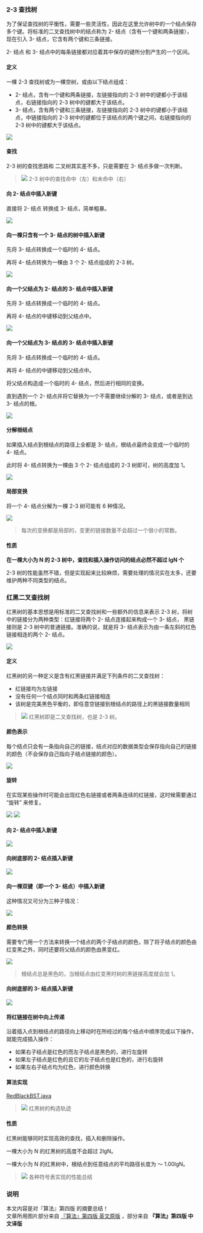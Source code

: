 ﻿
### 2-3 查找树

为了保证查找树的平衡性，需要一些灵活性，因此在这里允许树中的一个结点保存多个键。将标准的二叉查找树中的结点称为 2- 结点（含有一个键和两条链接），现在引入 3- 结点，它含有两个键和三条链接。

2- 结点 和 3- 结点中的每条链接都对应着其中保存的键所分割产生的一个区间。

#### 定义 
一棵 2-3 查找树或为一棵空树，或由以下结点组成：
 - 2- 结点，含有一个键和两条链接，左链接指向的 2-3 树中的键都小于该结点，右链接指向的 2-3 树中的键都大于该结点。
 - 3- 结点，含有两个键和三条链接，左链接指向的 2-3 树中的键都小于该结点，中链接指向的 2-3 树中的键都位于该结点的两个键之间，右链接指向的 2-3 树中的键都大于该结点。


![](http://os6ycxx7w.bkt.clouddn.com/github/blog/algorithm9/23tree-anatomy.png)

#### 查找

2-3 树的查找思路和 二叉树其实差不多，只是需要在 3- 结点多做一次判断。


> ![](http://os6ycxx7w.bkt.clouddn.com/github/blog/algorithm9/23tree-search.png)
> 2-3 树中的查找命中（左）和未命中（右）

#### 向 2- 结点中插入新键
直接将 2- 结点 转换成 3- 结点，简单粗暴。

![](http://os6ycxx7w.bkt.clouddn.com/github/blog/algorithm9/23tree-insert2.png)

#### 向一棵只含有一个 3- 结点的树中插入新键

先将 3- 结点转换成一个临时的 4- 结点。

再将 4- 结点转换为一棵由 3 个 2- 结点组成的 2-3 树。

![](http://os6ycxx7w.bkt.clouddn.com/github/blog/algorithm9/23tree-insert3a.png)

#### 向一个父结点为 2- 结点的 3- 结点中插入新键

先将 3- 结点转换成一个临时的 4- 结点。

再将 4- 结点的中键移动到父结点中。

![](http://os6ycxx7w.bkt.clouddn.com/github/blog/algorithm9/23tree-insert3b.png)


#### 向一个父结点为 3- 结点的 3- 结点中插入新键

先将 3- 结点转换成一个临时的 4- 结点。

再将 4- 结点的中键移动到父结点中。

将父结点构造成一个临时的 4- 结点，然后进行相同的变换。

直到遇到一个 2- 结点并将它替换为一个不需要继续分解的 3- 结点，或者是到达 3- 结点的根。

![](http://os6ycxx7w.bkt.clouddn.com/github/blog/algorithm9/23tree-insert3c.png)


#### 分解根结点

如果插入结点到根结点的路径上全都是 3- 结点，根结点最终会变成一个临时的 4- 结点。

此时将 4- 结点转换为一棵由 3 个 2- 结点组成的 2-3 树即可，树的高度加 1。

![](http://os6ycxx7w.bkt.clouddn.com/github/blog/algorithm9/23tree-split.png)


#### 局部变换

将一个 4- 结点分解为一棵 2-3 树可能有 6 种情况。

![](http://os6ycxx7w.bkt.clouddn.com/github/blog/algorithm9/fd2f720a-bc1c-48af-9c91-0db0bed5092d.png)

> 每次的变换都是局部的，变更的链接数量不会超过一个很小的常数。


#### 性质

**在一棵大小为 N 的 2-3 树中，查找和插入操作访问的结点必然不超过 lgN 个**


2-3 树的性能虽然不错，但是实现起来比较麻烦，需要处理的情况实在太多，还要维护两种不同类型的结点。


### 红黑二叉查找树

红黑树的基本思想是用标准的二叉查找树和一些额外的信息来表示 2-3 树，将树中的链接分为两种类型：红链接将两个 2- 结点连接起来构成一个 3- 结点， 黑链接则是 2-3 树中的普通链接。准确的说，就是将 3- 结点表示为由一条左斜的红色链接相连的两个 2- 结点。


![](http://os6ycxx7w.bkt.clouddn.com/github/blog/algorithm9/redblack-encoding.png)

#### 定义
红黑树的另一种定义是含有红黑链接并满足下列条件的二叉查找树：
 - 红链接均为左链接
 - 没有任何一个结点同时和两条红链接相连
 - 该树是完美黑色平衡的，即任意空链接到根结点的路径上的黑链接数量相同




> ![](http://os6ycxx7w.bkt.clouddn.com/github/blog/algorithm9/redblack-1-1.png)
> 红黑树即是二叉查找树，也是 2-3 树。

#### 颜色表示

每个结点只会有一条指向自己的链接，结点对应的数据类型会保存指向自己的链接的颜色（不会保存自己指向子结点链接的颜色）。

![](http://os6ycxx7w.bkt.clouddn.com/github/blog/algorithm9/redblack-color.png)


#### 旋转

在实现某些操作时可能会出现红色右链接或者两条连续的红链接，这时候需要通过 “旋转” 来修复。

![](http://os6ycxx7w.bkt.clouddn.com/github/blog/algorithm9/redblack-left-rotate.png) ![](http://os6ycxx7w.bkt.clouddn.com/github/blog/algorithm9/redblack-right-rotate.png)


#### 向 2- 结点中插入新键

![](http://os6ycxx7w.bkt.clouddn.com/github/blog/algorithm9/e672c95d-59bd-49bd-880e-9bdb0ccbd1b5.png)


#### 向树底部的 2- 结点插入新键


![](http://os6ycxx7w.bkt.clouddn.com/github/blog/algorithm9/efa957b9-3dc0-4413-9450-53fba780037d.png)


#### 向一棵双键（即一个 3- 结点）中插入新键

这种情况又可分为三种子情况：


![](http://os6ycxx7w.bkt.clouddn.com/github/blog/algorithm9/73a08cc0-773d-4c3a-869c-da3cce562987.png)


#### 颜色转换

需要专门用一个方法来转换一个结点的两个子结点的颜色，除了将子结点的颜色由红变黑之外，同时还要将父结点的颜色由黑变红。

![](http://os6ycxx7w.bkt.clouddn.com/github/blog/algorithm9/color-flip.png)


> 根结点总是黑色的，当根结点由红变黑时树的黑链接高度就会加 1。


#### 向树底部的 3- 结点插入新键


![](http://os6ycxx7w.bkt.clouddn.com/github/blog/algorithm9/90539a41-712e-4cef-a391-b4c265b72b4e.png)


#### 将红链接在树中向上传递

沿着插入点到根结点的路径向上移动时在所经过的每个结点中顺序完成以下操作，就能完成插入操作：
 - 如果右子结点是红色的而左子结点是黑色的，进行左旋转
 - 如果左子结点是红色的且它的左子结点也是红色的，进行右旋转
 - 如果左右子结点均为红色，进行颜色转换

#### 算法实现
[RedBlackBST.java](http://algs4.cs.princeton.edu/33balanced/RedBlackBST.java.html)

> ![](http://os6ycxx7w.bkt.clouddn.com/github/blog/algorithm9/redblack-construction.png)
> 红黑树的构造轨迹

#### 性质

红黑树能够同时实现高效的查找，插入和删除操作。

一棵大小为 N 的红黑树的高度不会超过 2lgN。

一棵大小为 N 的红黑树中，根结点到任意结点的平均路径长度为 ～ 1.00lgN。


> ![](http://os6ycxx7w.bkt.clouddn.com/github/blog/algorithm9/7dc32760-e6a8-4ea9-a578-3ed03afe8fa9.png)
> 各种符号表实现的性能总结

### 说明
本文内容是对『算法』第四版 的摘要总结！  
文章所用图片部分来自 [『算法』第四版 英文原版](http://algs4.cs.princeton.edu/home/) ，部分来自 **『算法』第四版 中文译版**